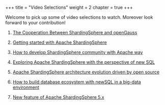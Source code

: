 +++
title = "Video Selections"
weight = 2
chapter = true
+++

Welcome to pick up some of video selections to watch. Moreover look forward to your contribution!

1. [The Cooperation Between ShardingSphere and openGauss](/en/videos/opengauss/)

2. [Getting started with Apache ShardingSphere](/en/videos/opensource/)

3. [How to develop ShardingSphere community with Apache way](/en/videos/build/)  

4. [Exploring Apache ShardingSphere with the perspective of new SQL](/en/videos/new_sql/)

5. [Apache ShardingSphere architecture evolution driven by open source](/en/videos/evolution/)  

6. [How to build database ecosystem with newSQL in a big-data environment](/en/videos/ecosystem/)  

7. [New feature of Apache ShardingSphere 5.x](/en/videos/newfeature/)
